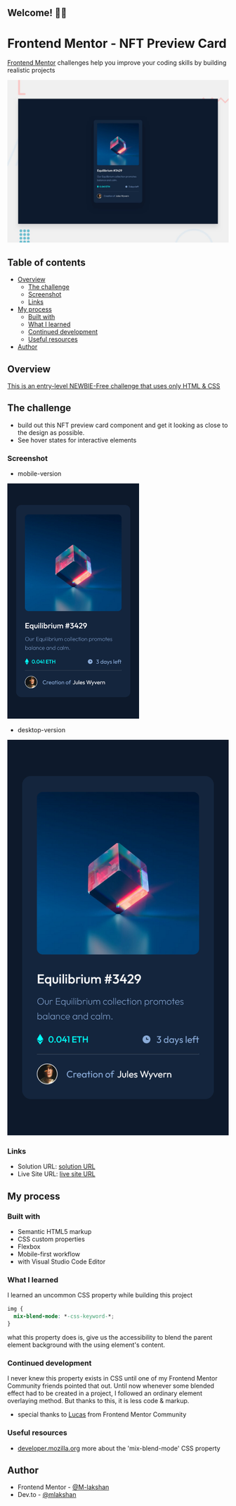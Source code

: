 ## Welcome! 👋🏼

# Frontend Mentor - NFT Preview Card

[Frontend Mentor](https://www.frontendmentor.io) challenges help you improve your coding skills by building realistic projects

![This is the design preview for the NFT Preview Card coding challenge](./%23NFT%20Preview%20Card%20Component%20Main/%23Frontend%20Mentor/design/desktop-preview.jpg)

## Table of contents    

- [Overview](#overview)
  - [The challenge](#the-challenge)
  - [Screenshot](#screenshot)
  - [Links](#links)
- [My process](#my-process)
  - [Built with](#built-with)
  - [What I learned](#what-i-learned)
  - [Continued development](#continued-development)
  - [Useful resources](#useful-resources)
- [Author](#author)

## Overview

[This is an entry-level NEWBIE-Free challenge that uses only HTML & CSS](https://www.frontendmentor.io/challenges/nft-preview-card-component-SbdUL_w0U)

## The challenge

- build out this NFT preview card component and get it looking as close to the design as possible.
- See hover states for interactive elements

### Screenshot

- mobile-version 
<img src="./docs/solutions/NFT-Preview-Card-Main-mobile.png" width="300" height="auto">
 
- desktop-version <br/>
<img src="./docs/solutions/NFT-Preview-Card-Main-mobile.png" width="600" height="auto">

### Links

- Solution URL: [solution URL](https://github.com/M-lakshan/FM_Challenge-NFT-Preview-Card-Component-Main)
- Live Site URL: [live site URL](https://m-lakshan.github.io/FM_Challenge-NFT-Preview-Card-Component-Main/)

## My process

### Built with

- Semantic HTML5 markup
- CSS custom properties
- Flexbox
- Mobile-first workflow
- with Visual Studio Code Editor

### What I learned

I learned an uncommon CSS property while building this project

```css
img {
  mix-blend-mode: *-css-keyword-*;
}
```

what this property does is, give us the accessibility to blend the parent element background with the using element's content.

### Continued development

I never knew this property exists in CSS until one of my Frontend Mentor Community friends pointed that out. Until now whenever some blended effect had to be created in a project, I followed an ordinary element overlaying method. But thanks to this, it is less code & markup.

- special thanks to [Lucas](https://www.frontendmentor.io/profile/correlucas) from Frontend Mentor Community

### Useful resources

- [developer.mozilla.org](https://developer.mozilla.org/en-US/docs/Web/CSS/mix-blend-mode) more about the 'mix-blend-mode' CSS property 

## Author

- Frontend Mentor - [@M-lakshan](https://www.frontendmentor.io/profile/M-lakshan)
- Dev.to - [@mlakshan](https://dev.to/mlakshan)
